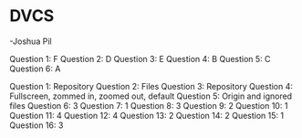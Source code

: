 # DVCS

-Joshua Pil

Question 1: F
Question 2: D
Question 3: E
Question 4: B
Question 5: C
Question 6: A

Question 1: Repository
Question 2: Files
Question 3: Repository
Question 4: Fullscreen, zommed in, zoomed out, default
Question 5: Origin and ignored files
Question 6: 3
Question 7: 1
Question 8: 3
Question 9: 2
Question 10: 1
Question 11: 4
Question 12: 4
Question 13: 2
Question 14: 2
Question 15: 1
Question 16: 3
